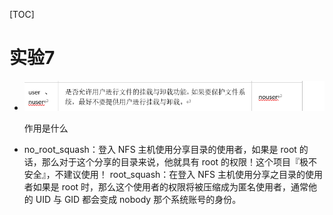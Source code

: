 [TOC]

# 实验7

+ ![image-20220103181630986](https://raw.githubusercontent.com/smallzhong/new_new_picgo_picbed/main/image-20220103181630986.png)

  作用是什么

+ no_root_squash：登入 NFS 主机使用分享目录的使用者，如果是 root 的话，那么对于这个分享的目录来说，他就具有 root 的权限！这个项目『极不安全』，不建议使用！
  root_squash：在登入 NFS 主机使用分享之目录的使用者如果是 root 时，那么这个使用者的权限将被压缩成为匿名使用者，通常他的 UID 与 GID 都会变成 nobody 那个系统账号的身份。